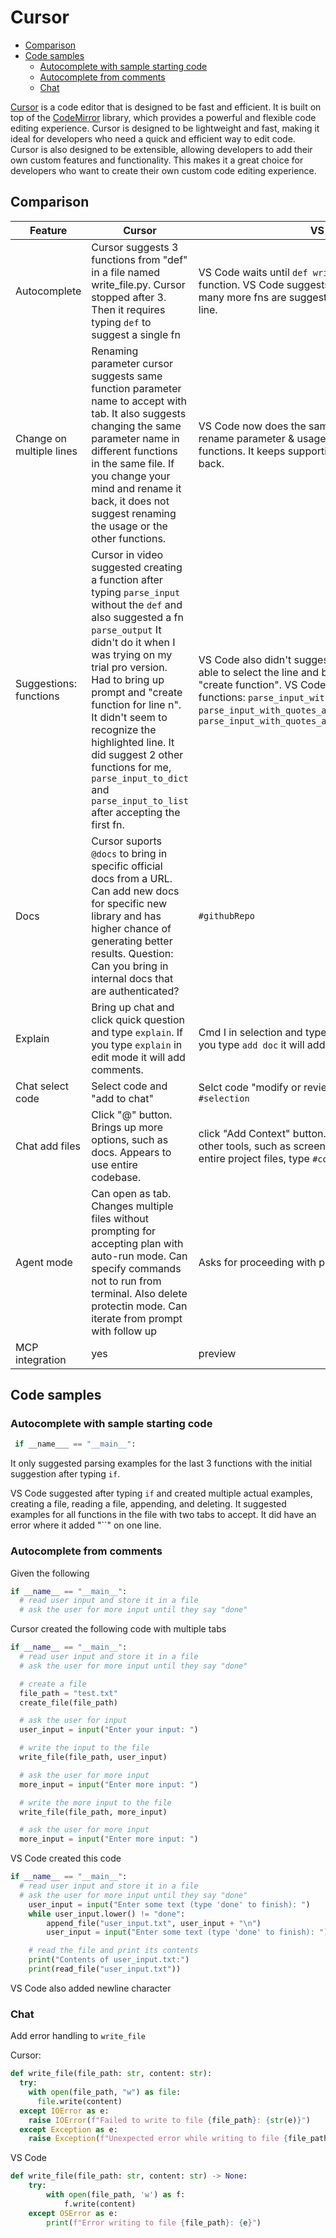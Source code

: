 # Cursor

- [Comparison](#comparison)
- [Code samples](#code-samples)
  - [Autocomplete with sample starting code](#autocomplete-with-sample-starting-code)
  - [Autocomplete from comments](#autocomplete-from-comments)
  - [Chat](#chat)


[Cursor](https://www.cursor.com/) is a code editor that is designed to be fast and efficient. It is built on top of the [CodeMirror](https://codemirror.net/) library, which provides a powerful and flexible code editing experience. Cursor is designed to be lightweight and fast, making it ideal for developers who need a quick and efficient way to edit code. Cursor is also designed to be extensible, allowing developers to add their own custom features and functionality. This makes it a great choice for developers who want to create their own custom code editing experience.

## Comparison

| Feature | Cursor  | VS Code |
|------|------|------|
| Autocomplete | Cursor suggests 3 functions from "def" in a file named write_file.py. Cursor stopped after 3. Then it requires typing `def` to suggest a single fn | VS Code waits until `def write` to autocomplete the function. VS Code suggests functions one at a time, but many more fns are suggested with just going to new line.
| Change on multiple lines | Renaming parameter cursor suggests same function parameter name to accept with tab. It also suggests changing the same parameter name in different functions in the same file. If you change your mind and rename it back, it does not suggest renaming the usage or the other functions. | VS Code now does the same and you accept each rename parameter & usage like Cursor in multiple functions. It keeps supporting renaming if you change it back.
| Suggestions: functions | Cursor in video suggested creating a function after typing `parse_input` without the `def` and also suggested a fn `parse_output` It didn't do it when I was trying on my trial pro version. Had to bring up prompt and "create function for line n". It didn't seem to recognize the highlighted line. It did suggest 2 other functions for me, `parse_input_to_dict` and `parse_input_to_list` after accepting the first fn. | VS Code also didn't suggest creating a function. I was able to select the line and bring up inline chat and type "create function". VS Code suggested parse related functions: `parse_input_with_quotes`, `parse_input_with_quotes_and_escape`, `parse_input_with_quotes_and_escape_and_special_chars`
| Docs | Cursor suports `@docs` to bring in specific official docs from a URL. Can add new docs for specific new library and has higher chance of generating better results. Question: Can you bring in internal docs that are authenticated? | `#githubRepo `
| Explain | Bring up chat and click quick question and type `explain`. If you type `explain` in edit mode it will add comments. | Cmd I in selection and type `/explain` or type `explain`. If you type `add doc` it will add comments.
| Chat select code  | Select code and "add to chat" | Selct code "modify or review" from star. From chat type `#selection` |
| Chat add files | Click "@" button. Brings up more options, such as docs. Appears to use entire codebase. | click "Add Context" button. Brings up folders/files + other tools, such as screenshot window. To include entire project files, type `#codebase`
| Agent mode | Can open as tab. Changes multiple files without prompting for accepting plan with auto-run mode. Can specify commands not to run from terminal. Also delete protectin mode. Can iterate from prompt with follow up | Asks for proceeding with plan.
| MCP integration | yes | preview

## Code samples

### Autocomplete with sample starting code

```python
 if __name___ == "__main__":
```

It only suggested parsing examples for the last 3 functions with the initial suggestion after typing `if`.

VS Code suggested after typing `if` and created multiple actual examples, creating a file, reading a file, appending, and deleting. It suggested examples for all functions in the file with two tabs to accept. It did have an error where it added "``" on one line.

### Autocomplete from comments

Given the following

```python
if __name__ == "__main__":
  # read user input and store it in a file
  # ask the user for more input until they say "done"
```

Cursor created the following code with multiple tabs

```python
if __name__ == "__main__":
  # read user input and store it in a file
  # ask the user for more input until they say "done"

  # create a file
  file_path = "test.txt"
  create_file(file_path)

  # ask the user for input
  user_input = input("Enter your input: ")

  # write the input to the file
  write_file(file_path, user_input)

  # ask the user for more input
  more_input = input("Enter more input: ")

  # write the more input to the file
  write_file(file_path, more_input)

  # ask the user for more input
  more_input = input("Enter more input: ")
```

VS Code created this code

```python
if __name__ == "__main__":
  # read user input and store it in a file
  # ask the user for more input until they say "done"
    user_input = input("Enter some text (type 'done' to finish): ")
    while user_input.lower() != "done":
        append_file("user_input.txt", user_input + "\n")
        user_input = input("Enter some text (type 'done' to finish): ")

    # read the file and print its contents
    print("Contents of user_input.txt:")
    print(read_file("user_input.txt"))
```

VS Code also added newline character


### Chat

Add error handling to `write_file`

Cursor:

```python
def write_file(file_path: str, content: str):
  try:
    with open(file_path, "w") as file:
      file.write(content)
  except IOError as e:
    raise IOError(f"Failed to write to file {file_path}: {str(e)}")
  except Exception as e:
    raise Exception(f"Unexpected error while writing to file {file_path}: {str(e)}")
```

VS Code

```python
def write_file(file_path: str, content: str) -> None:
    try:
        with open(file_path, 'w') as f:
            f.write(content)
    except OSError as e:
        print(f"Error writing to file {file_path}: {e}")
```
